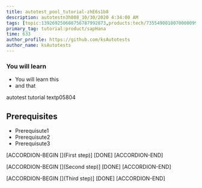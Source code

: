```yaml
---
title: autotest_pool_tutorial-zhE6s1b8
description: autotestn3h808_10/30/2020 4:34:00 AM
tags: [topic:139269250608756787992873,products:tech/73554900100700000996,tutorial:experience/advanced]
primary_tag: tutorial:product/sapHana
time: 633
author_profile: https://github.com/ksAutotests
author_name: ksAutotests
---
```

### You will learn
- You will learn this
- and that

autotest tutorial textp05804

## Prerequisites
- Prerequisute1
- Prerequisute2
- Prerequisute3

[ACCORDION-BEGIN [](First step)]
[DONE]
[ACCORDION-END]

[ACCORDION-BEGIN [](Second step)]
[DONE]
[ACCORDION-END]

[ACCORDION-BEGIN [](Third step)]
[DONE]
[ACCORDION-END]

